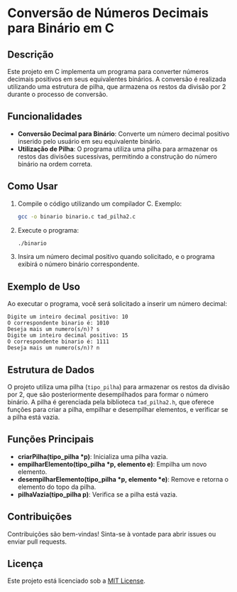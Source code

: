 # Conversão de Números Decimais para Binário em C

## Descrição
Este projeto em C implementa um programa para converter números decimais positivos em seus equivalentes binários. A conversão é realizada utilizando uma estrutura de pilha, que armazena os restos da divisão por 2 durante o processo de conversão.

## Funcionalidades
- **Conversão Decimal para Binário**: Converte um número decimal positivo inserido pelo usuário em seu equivalente binário.
- **Utilização de Pilha**: O programa utiliza uma pilha para armazenar os restos das divisões sucessivas, permitindo a construção do número binário na ordem correta.

## Como Usar
1. Compile o código utilizando um compilador C. Exemplo:
   ```bash
   gcc -o binario binario.c tad_pilha2.c
   ```
2. Execute o programa:
   ```bash
   ./binario
   ```
3. Insira um número decimal positivo quando solicitado, e o programa exibirá o número binário correspondente.

## Exemplo de Uso
Ao executar o programa, você será solicitado a inserir um número decimal:
```plaintext
Digite um inteiro decimal positivo: 10
O correspondente binario é: 1010
Deseja mais um numero(s/n)? s
Digite um inteiro decimal positivo: 15
O correspondente binario é: 1111
Deseja mais um numero(s/n)? n
```

## Estrutura de Dados
O projeto utiliza uma pilha (`tipo_pilha`) para armazenar os restos da divisão por 2, que são posteriormente desempilhados para formar o número binário. A pilha é gerenciada pela biblioteca `tad_pilha2.h`, que oferece funções para criar a pilha, empilhar e desempilhar elementos, e verificar se a pilha está vazia.

## Funções Principais
- **criarPilha(tipo_pilha *p)**: Inicializa uma pilha vazia.
- **empilharElemento(tipo_pilha *p, elemento e)**: Empilha um novo elemento.
- **desempilharElemento(tipo_pilha *p, elemento *e)**: Remove e retorna o elemento do topo da pilha.
- **pilhaVazia(tipo_pilha p)**: Verifica se a pilha está vazia.

## Contribuições
Contribuições são bem-vindas! Sinta-se à vontade para abrir issues ou enviar pull requests.

## Licença
Este projeto está licenciado sob a [MIT License](LICENSE).
